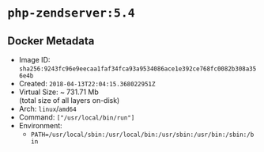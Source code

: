 # `php-zendserver:5.4`

## Docker Metadata

- Image ID: `sha256:9243fc96e9eecaa1faf34fca93a9534086ace1e392ce768fc0082b308a356e4b`
- Created: `2018-04-13T22:04:15.368022951Z`
- Virtual Size: ~ 731.71 Mb  
  (total size of all layers on-disk)
- Arch: `linux`/`amd64`
- Command: `["/usr/local/bin/run"]`
- Environment:
  - `PATH=/usr/local/sbin:/usr/local/bin:/usr/sbin:/usr/bin:/sbin:/bin`
